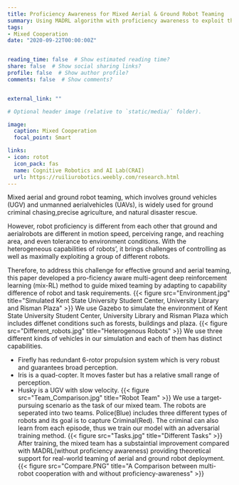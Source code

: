 ```yaml
---
title: Proficiency Awareness for Mixed Aerial & Ground Robot Teaming
summary: Using MADRL algorithm with proficiency awareness to exploit the potential of a mixed team
tags:
- Mixed Cooperation
date: "2020-09-22T00:00:00Z"


reading_time: false  # Show estimated reading time?
share: false  # Show social sharing links?
profile: false  # Show author profile?
comments: false  # Show comments?


external_link: ""

# Optional header image (relative to `static/media/` folder).

image:
  caption: Mixed Cooperation
  focal_point: Smart

links:
- icon: rotot
  icon_pack: fas
  name: Cognitive Robotics and AI Lab(CRAI)
  url: https://ruiliurobotics.weebly.com/research.html
---
```

  Mixed aerial and ground robot teaming, which involves ground vehicles (UGV) and unmanned aerialvehicles (UAVs), is widely used for ground criminal chasing,precise agriculture, and natural disaster rescue.
  
  However, robot proficiency is different from each other that ground and aerialrobots are different in motion speed, perceiving range, and reaching area, and even tolerance to environment conditions. With the heterogeneous capabilities of robots’, it brings challenges of controlling as well as maximally exploiting a group of different robots.
  
  Therefore, to address this challenge for effective ground and aerial teaming, this paper developed a pro-ficiency aware multi-agent deep reinforcement learning  (mix-RL) method to guide mixed teaming by adapting to capability difference of robot and task requirements.
{{< figure src="Environment.jpg" title="Simulated Kent State University Student Center, University Library and Risman Plaza" >}}
We use Gazebo to simulate the environment of Kent State University Student Center, University Library and Risman Plaza which includes diffenet conditions such as forests, buildings and plaza.
{{< figure src="Different_robots.jpg" title="Heterogenous Robots" >}}
We use three different kinds of vehicles in our simulation and each of them has distinct capabilities. 
* Firefly has redundant 6-rotor propulsion system which is very robust and guarantees broad perception. 
* Iris is a quad-copter. It moves faster but has a relative small range of perception. 
* Husky is a UGV with slow velocity. 
{{< figure src="Team_Comparison.jpg" title="Robot Team" >}}
We use a target-pursuing scenario as the task of our mixed team. The robots are seperated into two teams. Police(Blue) includes three different types of robots and its goal is to capture Criminal(Red). The criminal can also learn from each episode, thus we train our model with an adversarial training method.
{{< figure src="Tasks.jpg" title="Different Tasks" >}}
After training, the mixed team has a substaintial improvement compared with MADRL(without proficiency awareness) providing theoretical support for real-world teaming of aerial and ground robot deployment.
{{< figure src="Compare.PNG" title="A  Comparison  between  multi-robot  cooperation  with  and  without  proficiency-awareness" >}}
